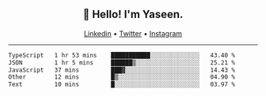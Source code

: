 <h2 align="center">👋 Hello! I'm Yaseen.</h2>
<p align="center">
  <a href="https://www.linkedin.com/in/yaseenkc/">Linkedin</a> •
  <a href="https://twitter.com/yaseeenkc">Twitter</a> •
  <a href="https://instagram.com/kc.yaseen">Instagram</a>
</p>


<!--- 🔭 I’m currently working at []() as an  -->
<!--- - 💬 Ask me about **Javascript, React and Git** -->
<!--- - 📫 How to reach me: [@kc.yaseen](https://instagram.com/kc.yaseen) on Instagram -->
<!--- - ⚡ Fun fact: Big Fan of the :zap: emoji -->

-------

<!--START_SECTION:waka-->

```txt
TypeScript   1 hr 53 mins    ███████████░░░░░░░░░░░░░░   43.40 %
JSON         1 hr 5 mins     ██████▒░░░░░░░░░░░░░░░░░░   25.21 %
JavaScript   37 mins         ███▓░░░░░░░░░░░░░░░░░░░░░   14.43 %
Other        12 mins         █▒░░░░░░░░░░░░░░░░░░░░░░░   04.90 %
Text         10 mins         █░░░░░░░░░░░░░░░░░░░░░░░░   03.97 %
```

<!--END_SECTION:waka-->
